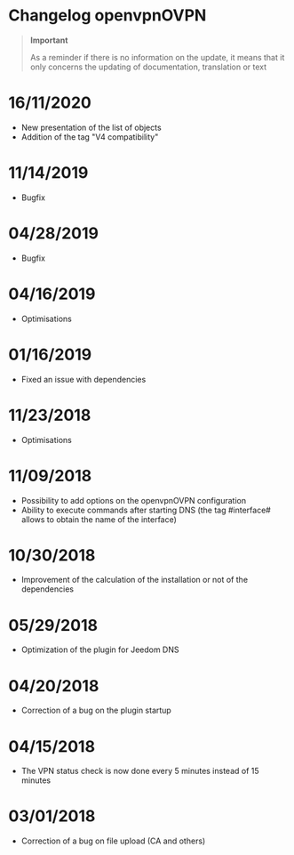 # Changelog openvpnOVPN

>**Important**
>
>As a reminder if there is no information on the update, it means that it only concerns the updating of documentation, translation or text

# 16/11/2020

- New presentation of the list of objects
- Addition of the tag "V4 compatibility"

# 11/14/2019

- Bugfix

# 04/28/2019

- Bugfix

# 04/16/2019

- Optimisations

# 01/16/2019

- Fixed an issue with dependencies

# 11/23/2018

- Optimisations

# 11/09/2018

- Possibility to add options on the openvpnOVPN configuration
- Ability to execute commands after starting DNS (the tag #interface# allows to obtain the name of the interface)

# 10/30/2018

- Improvement of the calculation of the installation or not of the dependencies

# 05/29/2018

- Optimization of the plugin for Jeedom DNS

# 04/20/2018

- Correction of a bug on the plugin startup

# 04/15/2018

- The VPN status check is now done every 5 minutes instead of 15 minutes

# 03/01/2018

-	Correction of a bug on file upload (CA and others)
